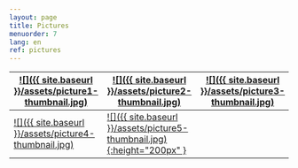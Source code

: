 ```yaml
---
layout: page
title: Pictures
menuorder: 7
lang: en
ref: pictures
---
```

| <a href="/assets/picture1.jpg">![]({{ site.baseurl }}/assets/picture1-thumbnail.jpg)</a>  | <a href="/assets/picture2.jpg"> ![]({{ site.baseurl }}/assets/picture2-thumbnail.jpg) </a> | <a href="/assets/picture3.jpg">  ![]({{ site.baseurl }}/assets/picture3-thumbnail.jpg) </a> | 
| --- | --- | --- |
| <a href="/assets/picture4.jpg">![]({{ site.baseurl }}/assets/picture4-thumbnail.jpg) </a> | <a href="/assets/picture5.jpg"> ![]({{ site.baseurl }}/assets/picture5-thumbnail.jpg){:height="200px" } </a> | | 

